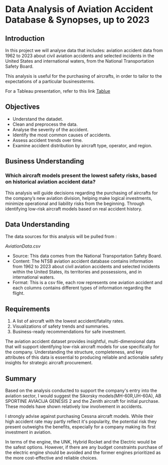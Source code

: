 # Data Analysis of Aviation Accident Database & Synopses, up to 2023
## Introduction
In this project we will analyse data that includes: aviation accident data from 1962 to 2023 about civil aviation accidents and selected incidents in the United States and international waters, from the National Transportation Safety Board.

This analysis is useful for the purchasing of aircrafts, in order to tailor to the expectations of a particular businessterms.

For a Tableau presentation, refer to this link [Tablue](https://public.tableau.com/views/Phase1-Project-Dashboard/Dashboard1?:language=en-GB&publish=yes&:sid=&:redirect=auth&:display_count=n&:origin=viz_share_link)

## Objectives

- Understand the datadet.
- Clean and preprocess the data.
- Analyse the severity of the accident.
- Identify the most common causes of accidents.
- Assess accident trends over time.
- Examine accident distribution by aircraft type, operator, and region.

## Business Understanding
### Which aircraft models present the lowest safety risks, based on historical aviation accident data?

This analysis will guide decisions regarding the purchasing of aircrafts for the company’s new aviation division, helping make logical investments, minimize operational and liability risks from the beginning. Through identifying low-risk aircraft models based on real accident history.

## Data Understanding
The data sources for this analysis will be pulled from :

_AviationData.csv_

- Source: This data comes from the National Transportation Safety Board.
- Content: The NTSB aviation accident database contains information from 1962 to 2023 about civil aviation accidents and selected incidents within the United States, its territories and possessions, and in international waters.
- Format: This is a csv file, each row represents one aviation accident and each columns contains different types of information regarding the flight.

## Requirements
1. A list of aircraft with the lowest accident/fatality rates.
2. Visualizations of safety trends and summaries.
3. Business-ready recommendations for safe investment.

The aviation accident dataset provides insightful, multi-dimensional data that will support identifying low-risk aircraft models for use specifically for the company. Understanding the structure, completeness, and key attributes of this data is essential to producing reliable and actionable safety insights for strategic aircraft procurement.


## Summary
Based on the analysis conducted to support the company's entry into the aviation sector,
I would suggest the Sikorsky models(MH-60R,UH-60A), AB SPORTINE AVIACIJA GENESIS 2 
and the Zenith aircraft for initial purchase.
These models have shown relatively low involvement in accidents.

I strongly advise  against purchasing Cessna aircraft models.
While their high accident rate may partly reflect it's popularity,
the potential risk they present outweighs the benefits,
especially for a company making its first investment in aviation.

In terms of the engine, the UNK, Hybrid Rocket and the Electric would be the safest options.
However, if there are any budget constraints purchase of the electric engine should be avoided
and the former engines prioritized as the more cost-effective and reliable choices.

